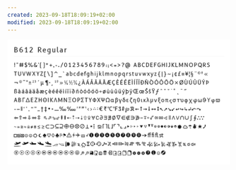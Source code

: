 ```yaml
---
created: 2023-09-18T18:09:19+02:00
modified: 2023-09-18T18:09:19+02:00
---
```


![Image](./febb3cf27e58d0fc5e5e17c998a969f4.png)

